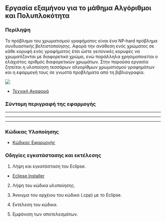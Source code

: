 ## Εργασία εξαμήνου για το μάθημα Αλγόριθμοι και Πολυπλοκότητα



### Περίληψη

Το πρόβλημα του χρωματισμού γραφήματος είναι ένα NP‐hard πρόβλημα συνδυαστικής βελτιστοποίησης. Αφορά την ανάθεση ενός χρώματος σε κάθε κορυφή ενός γραφήματος έτσι ώστε γειτονικές κορυφές να χρωματίζονται με διαφορετικό χρώμα, ενώ παράλληλα χρησιμοποιείται ο ελάχιστος αριθμός διαφορετικών χρωμάτων. Στην παρούσα εργασία ζητείται η υλοποίηση τεσσάρων αλγορίθμων χρωματισμού γραφημάτων και η εφαρμογή τους σε γνωστά προβλήματα από τη βιβλιογραφία.

![](https://www.mathworks.com/matlabcentral/mlc-downloads/downloads/submissions/19218/versions/1/previews/matgraph/samples/html/coloring_01.PNG)


* [Τεχνική Αναφορά](./doc)

### Σύντομη περιγραφή της εφαρμογής

-----------
-----------
-----------

### Κώδικας Υλοποίησης

* [Κώδικας Εφαρμογής](./src)

### Οδηγίες εγκατάστασης και εκτέλεσης

1. Λήψη και εγκατάσταση του Eclipse.

* [Eclipse Installer](https://www.eclipse.org/downloads/packages/)

2. Λήψη του κώδικα υλοποίησης.

3. Άνοιγμα του αρχέιου του κώδικα (.cpp) με το Eclipse.

4. Εκτέλεση του κώδικα.

5. Εμφάνιση των αποτελεσμάτων.